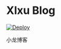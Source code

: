 # Xlxu Blog
[![Deploy](https://github.com/xuxl-dev/blog/actions/workflows/deploy-docs.yml/badge.svg)](https://github.com/xuxl-dev/blog/actions/workflows/deploy-docs.yml)

小龙博客